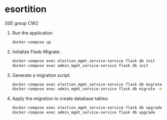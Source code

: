 # esortition
SSE group CW2

1.  Run the application
    ```bash
    docker-compose up
    ```

2. Initialize Flask-Migrate:

    ```bash
    docker-compose exec election_mgmt_service-service flask db init
    docker-compose exec admin_mgmt_service-service flask db init
    ```

2. Generate a migration script:

    ```bash
    docker-compose exec election_mgmt_service-service flask db migrate -m "Initial migration"
    docker-compose exec admin_mgmt_service-service flask db migrate -m "Initial migration"
    ```

3. Apply the migration to create database tables:

    ```bash
    docker-compose exec election_mgmt_service-service flask db upgrade
    docker-compose exec admin_mgmt_service-service flask db upgrade
    ```
